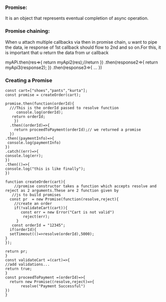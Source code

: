 ### Promise: 
It is an object that represents eventual completion of async operation.


### Promise chaining:
When u attach multiple callbacks via then in promise chain, u want to pipe the data, ie response of 1st callback should flow to 2nd and 
so on.For this, it is important that u return the data from ur callback

myAPi.then(res=>{
   return myApi2(res);//return
})
.then(response2=>{
    return myApi3(response2);
})
.then(response3=>{
 ...
})
### Creating a Promise
```
const cart=["shoes","pants","kurta"];
const promise = createOrder(cart);

promise.then(function(orderId){
  ///This is the orderId passed to resolve function
     console.log(orderId);
   return orderId;
    })
  .then((orderId)=>{
    return proceedToPayment(orderId);// we returned a promise
  })
.then((paymentInfo)=>{
 console.log(paymentInfo)
})
.catch((err)=>{
console.log(err);
})
.then(()=>{
console.log("this is like finally");
})

function createOrder(cart){
    //promise constructor takes a function which accepts resolve and reject as 2 arguments.These are 2 function given by
   //js to build promises 
  const pr  = new Promise(function(resolve,reject){
    //create an order
    if(!validateCart(cart)){
       const err = new Error("Cart is not valid")
        reject(err);
     }
   const orderId = "12345";
  if(orderId){
  setTimeout(()=>resolve(orderId),5000);
}
});

return pr;
}
const validateCart =(cart)=>{
//add validations...
return true;
}
const proceedToPayment =(orderId)=>{
  return new Promise((resolve,reject)=>{
       resolve("Payment Successful")
})
}
```
